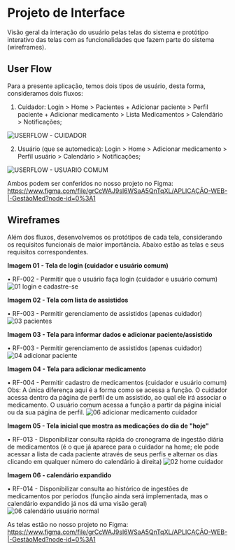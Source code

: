 
# Projeto de Interface

Visão geral da interação do usuário pelas telas do sistema e protótipo interativo das telas com as funcionalidades que fazem parte do sistema (wireframes).

## User Flow

Para a presente aplicação, temos dois tipos de usuário, desta forma, consideramos dois fluxos:

1. Cuidador: Login > Home > Pacientes + Adicionar paciente >  Perfil paciente + Adicionar medicamento > Lista Medicamentos > Calendário > Notificações;


![USERFLOW - CUIDADOR](https://user-images.githubusercontent.com/90875153/136482827-ae8f8b03-1213-41b2-844f-30e50fbf3071.png)


2. Usuário (que se automedica): Login > Home > Adicionar medicamento > Perfil usuário > Calendário > Notificações;

![USERFLOW - USUARIO COMUM](https://user-images.githubusercontent.com/90875153/136482839-c27d7b3e-09c8-45cf-b954-2284b43a925b.png)



Ambos podem ser conferidos no nosso projeto no Figma: https://www.figma.com/file/grCcWAJ9sl6WSaA5QnTqXL/APLICAÇÃO-WEB-|-GestãoMed?node-id=0%3A1


## Wireframes

Além dos fluxos, desenvolvemos os protótipos de cada tela, considerando os requisitos funcionais de maior importância. Abaixo estão as telas e seus requisitos correspondentes.

**Imagem 01 - Tela de login (cuidador e usuário comum)**

• RF-002 - Permitir que o usuário faça login (cuidador e usuário comum)
![01 login e cadastre-se](https://user-images.githubusercontent.com/90875153/136089495-de8ea4f2-7d8c-4983-9f44-25445784c3e4.jpg)

**Imagem 02 - Tela com lista de assistidos**

• RF-003 - Permitir gerenciamento de assistidos (apenas cuidador)
![03 pacientes](https://user-images.githubusercontent.com/90875153/136089675-2bee8819-dbf4-401c-82d0-6a3ff759d0c2.jpg)

**Imagem 03 - Tela para informar dados e adicionar paciente/assistido**

• RF-003 - Permitir gerenciamento de assistidos (apenas cuidador)
![04 adicionar paciente](https://user-images.githubusercontent.com/90875153/136091140-30d1ef24-5bb4-486d-a0de-6c880fc43678.jpg)

**Imagem 04 - Tela para adicionar medicamento**

• RF-004 - Permitir cadastro de medicamentos (cuidador e usuário comum)
Obs: A única diferença aqui é a forma como se acessa a função. O cuidador acessa dentro da página de perfil de um assistido, ao qual ele irá associar o medicamento. O usuário comum acessa a função a partir da página inicial ou da sua página de perfil.
![06 adicionar medicamento cuidador](https://user-images.githubusercontent.com/90875153/136090016-a394235d-b8ce-4541-a99a-2b07758effe7.jpg)

**Imagem 05 - Tela inicial que mostra as medicações do dia de "hoje"**

• RF-013 - Disponibilizar consulta rápida do cronograma de ingestão diária de medicamentos (é o que já aparece para o cuidador na home; ele pode acessar a lista de cada paciente através de seus perfis e alternar os dias clicando em qualquer número do calendário à direita)
![02 home cuidador](https://user-images.githubusercontent.com/90875153/136090583-8ac39f70-2db3-4a71-9692-a478ae655cc7.jpg)

**Imagem 06 - calendário expandido**

• RF-014 - Disponibilizar consulta ao histórico de ingestões de medicamentos por períodos (função ainda será implementada, mas o calendário expandido já nos dá uma visão geral)
![06 calendário usuário normal](https://user-images.githubusercontent.com/90875153/136098405-f202835a-c653-4269-bee3-cbdb8937563c.jpg)



As telas estão no nosso projeto no Figma: https://www.figma.com/file/grCcWAJ9sl6WSaA5QnTqXL/APLICAÇÃO-WEB-|-GestãoMed?node-id=0%3A1
